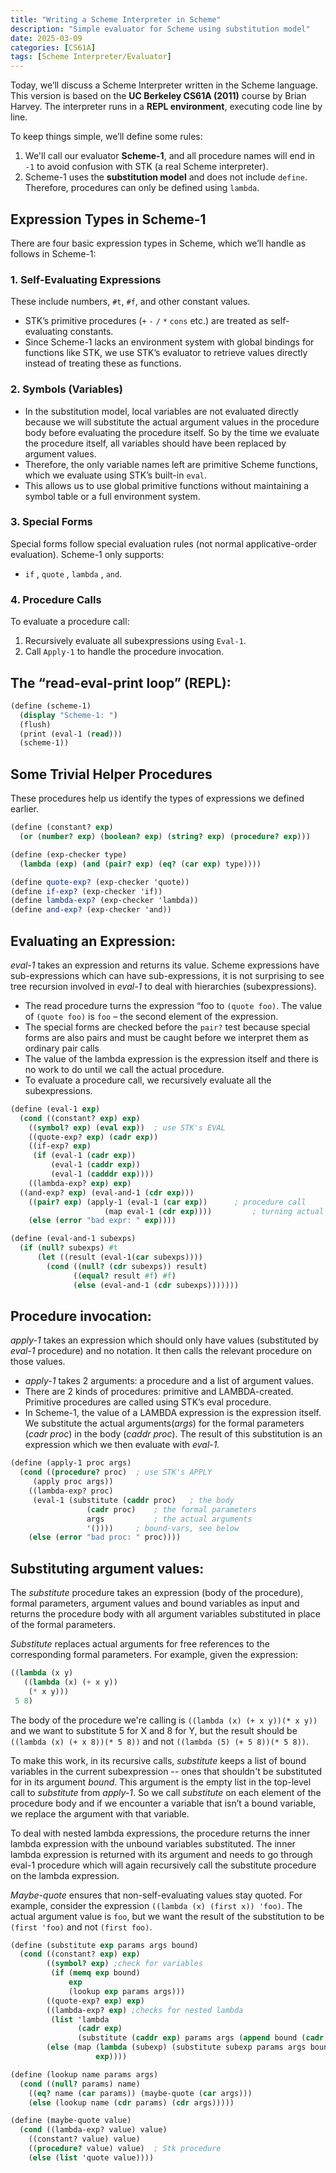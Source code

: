 ```yaml
---
title: "Writing a Scheme Interpreter in Scheme"
description: "Simple evaluator for Scheme using substitution model"
date: 2025-03-09
categories: [CS61A]
tags: [Scheme Interpreter/Evaluator]
---
```


<p>Today, we’ll discuss a Scheme Interpreter written in the Scheme language. This version is based on the <strong>UC Berkeley CS61A (2011)</strong> course by Brian Harvey. The interpreter runs in a <strong>REPL environment</strong>, executing code line by line.</p>

<p>To keep things simple, we’ll define some rules:</p>

<ol>
  <li>We'll call our evaluator <strong>Scheme-1</strong>, and all procedure names will end in <code>-1</code> to avoid confusion with STK (a real Scheme interpreter).</li>
  <li>Scheme-1 uses the <strong>substitution model</strong> and does not include <code>define</code>. Therefore, procedures can only be defined using <code>lambda</code>.</li>
</ol>

<h2>Expression Types in Scheme-1</h2>

<p>There are four basic expression types in Scheme, which we’ll handle as follows in Scheme-1:</p>

<h3>1. Self-Evaluating Expressions</h3>

<p>These include numbers, <code>#t</code>, <code>#f</code>, and other constant values.</p>

<ul>
  <li>STK’s primitive procedures (<code>+</code>  <code>-</code>  <code>/</code>  <code>*</code>  <code>cons</code>  etc.) are treated as self-evaluating constants.</li>
  <li>Since Scheme-1 lacks an environment system with global bindings for functions like STK, we use STK’s evaluator to retrieve values directly instead of treating these as functions.</li>
</ul>

<h3>2. Symbols (Variables)</h3>

<ul>
  <li>In the substitution model, local variables are not evaluated directly because we will substitute the actual argument values in the procedure body before evaluating the procedure itself. So by the time we evaluate the procedure itself, all variables should have been replaced by argument values. </li>
  <li>Therefore, the only variable names left are primitive Scheme functions, which we evaluate using STK’s built-in <code>eval</code>.</li>
  <li>This allows us to use global primitive functions without maintaining a symbol table or a full environment system.</li>
</ul>

<h3>3. Special Forms</h3>

<p>Special forms follow special evaluation rules (not normal applicative-order evaluation). Scheme-1 only supports:</p>

<ul>
  <li><code>if</code> , <code>quote</code> , <code>lambda</code> , <code>and</code>. </li>
</ul>

<h3>4. Procedure Calls</h3>

<p>To evaluate a procedure call:</p>

<ol>
  <li>Recursively evaluate all subexpressions using <code>Eval-1</code>.</li>
  <li>Call <code>Apply-1</code> to handle the procedure invocation.</li>
</ol>

<h2>The “read-eval-print loop” (REPL):</h2>

```scheme
(define (scheme-1)
  (display "Scheme-1: ")
  (flush)
  (print (eval-1 (read)))
  (scheme-1))
```

<h2>Some Trivial Helper Procedures</h2>

<p>These procedures help us identify the types of expressions we defined earlier.</p>

```scheme
(define (constant? exp)
  (or (number? exp) (boolean? exp) (string? exp) (procedure? exp)))

(define (exp-checker type)
  (lambda (exp) (and (pair? exp) (eq? (car exp) type))))

(define quote-exp? (exp-checker 'quote))
(define if-exp? (exp-checker 'if))
(define lambda-exp? (exp-checker 'lambda))
(define and-exp? (exp-checker 'and))
```

<h2>Evaluating an Expression:</h2>

<p><i>eval-1</i> takes an expression and returns its value. Scheme expressions have sub-expressions which can have sub-expressions, it is not surprising to see tree recursion involved in <i>eval-1</i> to deal with hierarchies (subexpressions). </p>

<ul>
  <li>The read procedure turns the expression “foo to <code>(quote foo)</code>. The value of <code>(quote foo)</code> is <code>foo</code> – the second element of the expression.</li>
  <li>The special forms are checked before the <code>pair?</code> test because special forms are also pairs and must be caught before we interpret them as ordinary pair calls </li>
  <li>The value of the lambda expression is the expression itself and there is no work to do until we call the actual procedure. </li>
  <li>To evaluate a procedure call, we recursively evaluate all the subexpressions. </li>
</ul>

```scheme
(define (eval-1 exp)
  (cond ((constant? exp) exp) 
	((symbol? exp) (eval exp))	; use STK's EVAL
	((quote-exp? exp) (cadr exp))
	((if-exp? exp)
	 (if (eval-1 (cadr exp))
	     (eval-1 (caddr exp))
	     (eval-1 (cadddr exp))))
	((lambda-exp? exp) exp)
  ((and-exp? exp) (eval-and-1 (cdr exp)))
	((pair? exp) (apply-1 (eval-1 (car exp))      ; procedure call
			         (map eval-1 (cdr exp))))         ; turning actual argument expressions into argument values by tree recursion
	(else (error "bad expr: " exp))))

(define (eval-and-1 subexps)
  (if (null? subexps) #t
      (let ((result (eval-1(car subexps))))
        (cond ((null? (cdr subexps)) result)
              ((equal? result #f) #f)
              (else (eval-and-1 (cdr subexps)))))))
```

<h2>Procedure invocation:</h2>

<p><i>apply-1</i> takes an expression which should only have values (substituted by <i>eval-1</i> procedure) and no notation. It then calls the relevant procedure on those values. </p>

<ul>
  <li><i>apply-1</i> takes 2 arguments: a procedure and a list of argument values.</li>
  <li>There are 2 kinds of procedures: primitive and LAMBDA-created. Primitive procedures are called using STK’s eval procedure.</li>
  <li>In Scheme-1, the value of a LAMBDA expression is the expression itself. We substitute the actual arguments(<i>args</i>) for the formal parameters (<i>cadr proc</i>) in the body (<i>caddr proc</i>). The result of this substitution is an expression which we then evaluate with <i>eval-1.</i></li>
</ul>

```scheme
(define (apply-1 proc args)
  (cond ((procedure? proc)	; use STK's APPLY
	 (apply proc args))
	((lambda-exp? proc)
	 (eval-1 (substitute (caddr proc)   ; the body
			     (cadr proc)    ; the formal parameters
			     args           ; the actual arguments
			     '())))	    ; bound-vars, see below
	(else (error "bad proc: " proc))))
```

<h2>Substituting argument values:</h2>

<p>The <i>substitute</i> procedure takes an expression (body of the procedure), formal parameters, argument values and bound variables as input and returns the procedure body with all argument variables substituted in place of the formal parameters. </p>

<p><i>Substitute</i> replaces actual arguments for free references to the corresponding formal parameters. For example, given the expression:</p>

```scheme
((lambda (x y)
   ((lambda (x) (+ x y))
    (* x y)))
 5 8)
```

<p>The body of the procedure we're calling is <code>((lambda (x) (+ x y))(* x y))</code> and we want to substitute 5 for X and 8 for Y, but the result should be <code>((lambda (x) (+ x 8))(* 5 8))</code> and not  <code>((lambda (5) (+ 5 8))(* 5 8))</code>.</p>

<p>To make this work, in its recursive calls, <i>substitute</i> keeps a list of bound variables in the current subexpression -- ones that shouldn't be substituted for in its argument <i>bound</i>.  This argument is the empty list in the top-level call to <i>substitute</i> from <i>apply-1</i>. So we call <i>substitute</i> on each element of the procedure body and if we encounter a variable that isn’t a bound variable, we replace the argument with that variable.</p>

<p>To deal with nested lambda expressions, the procedure returns the inner lambda expression with the unbound variables substituted. The inner lambda expression is returned with its argument and needs to go through eval-1 procedure which will again recursively call the substitute procedure on the lambda expression.</p>

<p><i>Maybe-quote</i> ensures that non-self-evaluating values stay quoted. For example, consider the expression <code>((lambda (x) (first x)) 'foo)</code>. The actual argument value is <code>foo</code>, but we want the result of the substitution to be <code>(first 'foo)</code> and not <code>(first foo)</code>.</p>

```scheme
(define (substitute exp params args bound)
  (cond ((constant? exp) exp)
        ((symbol? exp) ;check for variables
         (if (memq exp bound)
             exp
             (lookup exp params args)))
        ((quote-exp? exp) exp)
        ((lambda-exp? exp) ;checks for nested lambda
         (list 'lambda
               (cadr exp)
               (substitute (caddr exp) params args (append bound (cadr exp)))))
        (else (map (lambda (subexp) (substitute subexp params args bound))
                   exp))))

(define (lookup name params args)
  (cond ((null? params) name)
	((eq? name (car params)) (maybe-quote (car args)))
	(else (lookup name (cdr params) (cdr args)))))

(define (maybe-quote value)
  (cond ((lambda-exp? value) value)
	((constant? value) value)
	((procedure? value) value)	; Stk procedure
	(else (list 'quote value))))
```

